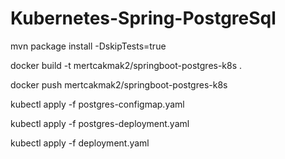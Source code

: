# Kubernetes-Spring-PostgreSql

mvn package install -DskipTests=true

docker build -t mertcakmak2/springboot-postgres-k8s .

docker push mertcakmak2/springboot-postgres-k8s

kubectl apply -f postgres-configmap.yaml

kubectl apply -f postgres-deployment.yaml

kubectl apply -f deployment.yaml

